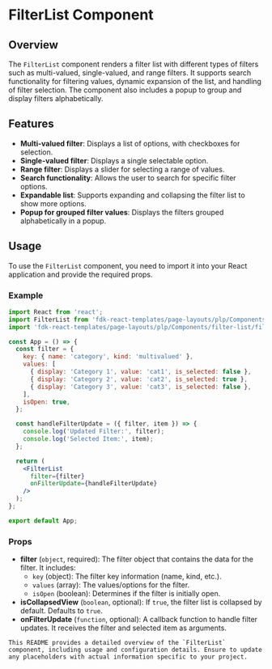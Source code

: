 # FilterList Component

## Overview
The `FilterList` component renders a filter list with different types of filters such as multi-valued, single-valued, and range filters. It supports search functionality for filtering values, dynamic expansion of the list, and handling of filter selection. The component also includes a popup to group and display filters alphabetically.

## Features
- **Multi-valued filter**: Displays a list of options, with checkboxes for selection.
- **Single-valued filter**: Displays a single selectable option.
- **Range filter**: Displays a slider for selecting a range of values.
- **Search functionality**: Allows the user to search for specific filter options.
- **Expandable list**: Supports expanding and collapsing the filter list to show more options.
- **Popup for grouped filter values**: Displays the filters grouped alphabetically in a popup.

## Usage
To use the `FilterList` component, you need to import it into your React application and provide the required props.

### Example
```jsx
import React from 'react';
import FilterList from 'fdk-react-templates/page-layouts/plp/Components/filter-list/filter-list';
import 'fdk-react-templates/page-layouts/plp/Components/filter-list/filter-list.css';

const App = () => {
  const filter = {
    key: { name: 'category', kind: 'multivalued' },
    values: [
      { display: 'Category 1', value: 'cat1', is_selected: false },
      { display: 'Category 2', value: 'cat2', is_selected: true },
      { display: 'Category 3', value: 'cat3', is_selected: false },
    ],
    isOpen: true,
  };

  const handleFilterUpdate = ({ filter, item }) => {
    console.log('Updated Filter:', filter);
    console.log('Selected Item:', item);
  };

  return (
    <FilterList
      filter={filter}
      onFilterUpdate={handleFilterUpdate}
    />
  );
};

export default App;

```

### Props
- **filter** (`object`, required): The filter object that contains the data for the filter. It includes:
  - `key` (object): The filter key information (name, kind, etc.).
  - `values` (array): The values/options for the filter.
  - `isOpen` (boolean): Determines if the filter is initially open.
- **isCollapsedView** (`boolean`, optional): If `true`, the filter list is collapsed by default. Defaults to `true`.
- **onFilterUpdate** (`function`, optional): A callback function to handle filter updates. It receives the filter and selected item as arguments.


```
This README provides a detailed overview of the `FilterList` component, including usage and configuration details. Ensure to update any placeholders with actual information specific to your project.